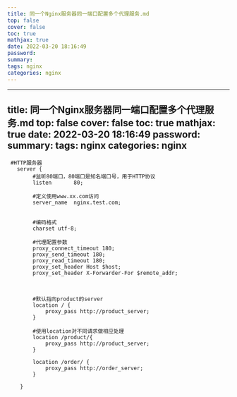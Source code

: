 ```yaml
---
title: 同一个Nginx服务器同一端口配置多个代理服务.md
top: false
cover: false
toc: true
mathjax: true
date: 2022-03-20 18:16:49
password:
summary:
tags: nginx
categories: nginx
---
```

---
title: 同一个Nginx服务器同一端口配置多个代理服务.md
top: false
cover: false
toc: true
mathjax: true
date: 2022-03-20 18:16:49
password:
summary:
tags: nginx
categories: nginx
---
~~~
 #HTTP服务器
   server {
        #监听80端口，80端口是知名端口号，用于HTTP协议
        listen       80;
        
        #定义使用www.xx.com访问
        server_name  nginx.test.com;
        
        
        #编码格式
        charset utf-8;
        
        #代理配置参数
        proxy_connect_timeout 180;
        proxy_send_timeout 180;
        proxy_read_timeout 180;
        proxy_set_header Host $host;
        proxy_set_header X-Forwarder-For $remote_addr;
        
       
 
        #默认指向product的server
        location / {
            proxy_pass http://product_server;
        }
 
		#使用location对不同请求做相应处理
        location /product/{
            proxy_pass http://product_server;
        }
 
        location /order/ {
            proxy_pass http://order_server;
        }
        
    }
~~~
